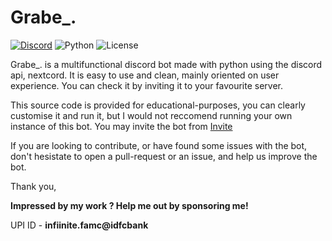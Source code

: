 # Grabe_.
[![Discord](https://img.shields.io/discord/989016906071703652?logo=discord&style=for-the-badge)]([https://discord.gg/dB4A8K6GDJ])
![Python](https://img.shields.io/badge/Python-3.10-red?style=for-the-badge)
![License](https://img.shields.io/github/license/INFINITE31/Grabe_.?style=for-the-badge)

Grabe_. is a multifunctional discord bot made with python using the discord api, nextcord. It is easy to use and clean, mainly oriented on user experience. You can check it by inviting it to your favourite server.

This source code is provided for educational-purposes, you can clearly customise it and run it, but I would not reccomend running your own instance of this bot. You may invite the bot from [Invite](https://grabe.inifiinite31.live/invite)

If you are looking to contribute, or have found some issues with the bot, don't hesistate to open a pull-request or an issue, and help us improve the bot. 

Thank you,

**Impressed by my work ? Help me out by sponsoring me!** 

UPI ID - **infiinite.famc@idfcbank**

